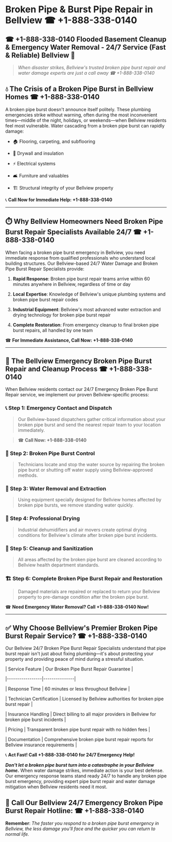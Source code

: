 # Broken Pipe & Burst Pipe Repair in Bellview ☎ +1-888-338-0140  
## ☎ +1-888-338-0140 Flooded Basement Cleanup & Emergency Water Removal - 24/7 Service (Fast & Reliable) Bellview 🚨  

> *When disaster strikes, Bellview's trusted broken pipe burst repair and water damage experts are just a call away ☎ +1-888-338-0140*  

## 💧 The Crisis of a Broken Pipe Burst in Bellview Homes ☎ +1-888-338-0140  

A broken pipe burst doesn't announce itself politely. These plumbing emergencies strike without warning, often during the most inconvenient times—middle of the night, holidays, or weekends—when Bellview residents feel most vulnerable. Water cascading from a broken pipe burst can rapidly damage:  

* 🏠 Flooring, carpeting, and subflooring  
* 🧱 Drywall and insulation  
* ⚡ Electrical systems  
* 🛋️ Furniture and valuables  
* 🏗️ Structural integrity of your Bellview property  

📞 **Call Now for Immediate Help: +1-888-338-0140**  

---  

## ⏱️ Why Bellview Homeowners Need Broken Pipe Burst Repair Specialists Available 24/7 ☎ +1-888-338-0140  

When facing a broken pipe burst emergency in Bellview, you need immediate response from qualified professionals who understand local building structures. Our Bellview-based 24/7 Water Damage and Broken Pipe Burst Repair Specialists provide:  

1. **Rapid Response**: Broken pipe burst repair teams arrive within 60 minutes anywhere in Bellview, regardless of time or day  
2. **Local Expertise**: Knowledge of Bellview's unique plumbing systems and broken pipe burst repair codes  
3. **Industrial Equipment**: Bellview's most advanced water extraction and drying technology for broken pipe burst repair  
4. **Complete Restoration**: From emergency cleanup to final broken pipe burst repairs, all handled by one team  

☎ **For Immediate Assistance, Call Now: +1-888-338-0140**  

---  

## 🔧 The Bellview Emergency Broken Pipe Burst Repair and Cleanup Process ☎ +1-888-338-0140  

When Bellview residents contact our 24/7 Emergency Broken Pipe Burst Repair service, we implement our proven Bellview-specific process:  

### 📞 Step 1: Emergency Contact and Dispatch  
> Our Bellview-based dispatchers gather critical information about your broken pipe burst and send the nearest repair team to your location immediately.  
> ☎ **Call Now: +1-888-338-0140**  

### 🚿 Step 2: Broken Pipe Burst Control  
> Technicians locate and stop the water source by repairing the broken pipe burst or shutting off water supply using Bellview-approved methods.  

### 🌊 Step 3: Water Removal and Extraction  
> Using equipment specially designed for Bellview homes affected by broken pipe bursts, we remove standing water quickly.  

### 💨 Step 4: Professional Drying  
> Industrial dehumidifiers and air movers create optimal drying conditions for Bellview's climate after broken pipe burst incidents.  

### 🧼 Step 5: Cleanup and Sanitization  
> All areas affected by the broken pipe burst are cleaned according to Bellview health department standards.  

### 🏗️ Step 6: Complete Broken Pipe Burst Repair and Restoration  
> Damaged materials are repaired or replaced to return your Bellview property to pre-damage condition after the broken pipe burst.  

☎ **Need Emergency Water Removal? Call +1-888-338-0140 Now!**  

---  

## ✅ Why Choose Bellview's Premier Broken Pipe Burst Repair Service? ☎ +1-888-338-0140  

Our Bellview 24/7 Broken Pipe Burst Repair Specialists understand that pipe burst repair isn't just about fixing plumbing—it's about protecting your property and providing peace of mind during a stressful situation.  

| Service Feature | Our Broken Pipe Burst Repair Guarantee |  
|-----------------|---------------|  
| Response Time | 60 minutes or less throughout Bellview |  
| Technician Certification | Licensed by Bellview authorities for broken pipe burst repair |  
| Insurance Handling | Direct billing to all major providers in Bellview for broken pipe burst incidents |  
| Pricing | Transparent broken pipe burst repair with no hidden fees |  
| Documentation | Comprehensive broken pipe burst repair reports for Bellview insurance requirements |  

📞 **Act Fast! Call +1-888-338-0140 for 24/7 Emergency Help!**  

***Don't let a broken pipe burst turn into a catastrophe in your Bellview home.*** When water damage strikes, immediate action is your best defense. Our emergency response teams stand ready 24/7 to handle any broken pipe burst emergency, providing expert pipe burst repair and water damage mitigation when Bellview residents need it most.  

## 📱 Call Our Bellview 24/7 Emergency Broken Pipe Burst Repair Hotline: ☎ +1-888-338-0140  

**Remember**: *The faster you respond to a broken pipe burst emergency in Bellview, the less damage you'll face and the quicker you can return to normal life.*
